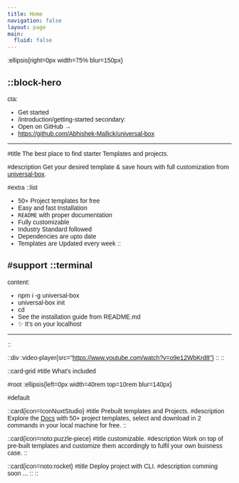 ```yaml
---
title: Home
navigation: false
layout: page
main:
  fluid: false
---
```


<style>
body {
  font-family: 'Poppins', sans-serif;
}
</style>

:ellipsis{right=0px width=75% blur=150px}

::block-hero
---
cta:
  - Get started
  - /introduction/getting-started
secondary:
  - Open on GitHub →
  - https://github.com/Abhishek-Mallick/universal-box
---

#title
The best place to find starter Templates and projects.

#description
Get your desired template & save hours with full customization from [universal-box](https://universal-box.co/introduction/getting-started).

#extra
  ::list
  - 50+ Project templates for free
  - Easy and fast Installation
  - `README` with proper documentation
  - Fully customizable
  - Industry Standard followed
  - Dependencies are upto date
  - Templates are Updated every week
  ::

#support
  ::terminal
  ---
  content:
  - npm i -g universal-box
  - universal-box init
  - cd <project-name>
  - See the installation guide from README.md 
  - ✨ It's on your localhost
  ---
  ::
  
  ::div
    :video-player{src="https://www.youtube.com/watch?v=o9e12WbKrd8"}
  ::
::

::card-grid
#title
What's included

#root
:ellipsis{left=0px width=40rem top=10rem blur=140px}

#default
 
  ::card{icon=IconNuxtStudio}
  #title
  Prebuilt templates and Projects.
  #description
  Explore the [Docs](https://universal-box.co) with 50+ project templates, select and download in 2 commands in your local machine for free. 
  ::

  ::card{icon=noto:puzzle-piece}
  #title
  customizable.
  #description
  Work on top of pre-built templates and customize them accordingly to fulfil your own buisness case.
  ::

  ::card{icon=noto:rocket}
  #title
  Deploy project with CLI.
  #description
  comming soon ...
  ::
::
